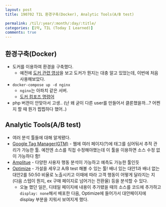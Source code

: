 ```yaml
---
layout: post
title: 190702 TIL 환경구축(Docker), Analytic Tools(A/B test)

permalink: /til/:year/:month/:day/:title/
categories: [1막, TIL (Today I Learned)]
comments: true
---
```


## **환경구축(Docker)**  

- 도커를 이용하여 환경을 구축했다. 
    - 예전에 [도커 관련 영상](https://www.youtube.com/watch?v=tPjpcsgxgWc)을 보고 도커가 뭔지는 대충 알고 있었는데, 이번에 처음 사용해보았다. 
- `docker-compose up -d nginx` 
    - `nginx`는 아파치 같은 서버. 
    - [도커 컴포즈 명령어](https://www.44bits.io/ko/post/almost-perfect-development-environment-with-docker-and-docker-compose#up--d)
- php 버젼이 안맞아서 고생.. (난 왜 굳이 다른 user를 만들어서 클론했을까...? 어쩐지 할 때 뭔가 찝찝하다 했어..)

## **Analytic Tools(A/B test)**  
- 여러 분석 툴들에 대해 알게됐다. 
- [Google Tag Manager(GTM)](https://marketingplatform.google.com/intl/ko/about/tag-manager/) - 웹에 여러 페이지(?)에 태그를 심어둬서 추적 관리가 가능한 툴. 예전엔 소스를 직접 수정해야했는데 이 툴을 이용하면 소스 수정 없이 가능하다 함! 
- [Amplitue](https://brunch.co.kr/@joypinkgom/42) - 다양한 사용자 행동 분석이 가능하고 예측도 가능한 툴인듯
- [Optimize](https://support.google.com/optimize/answer/6211930?hl=ko) - 가설을 세우고 A/B test 해볼 수 있는 툴! 배너 있는 대안1과 배너 없는 대안2를 50:50 비율로 노출시키고 이때에 따라 고객 행동이 어떻게 달라지는 지 (다음 스텝이 뭔지, ex 구매 페이지로 넘어가는 전환율) 등을 분석할 수 있다. 
    - 오늘 했던 일은, 디테일 페이지에 내용이 추가됐을 때의 소스를 코드에 추가하고 `display: none`해서 배포한 다음, Optimize에 들어가서 대안페이지에 display 부분을 지워서 보여지게 했다.  
